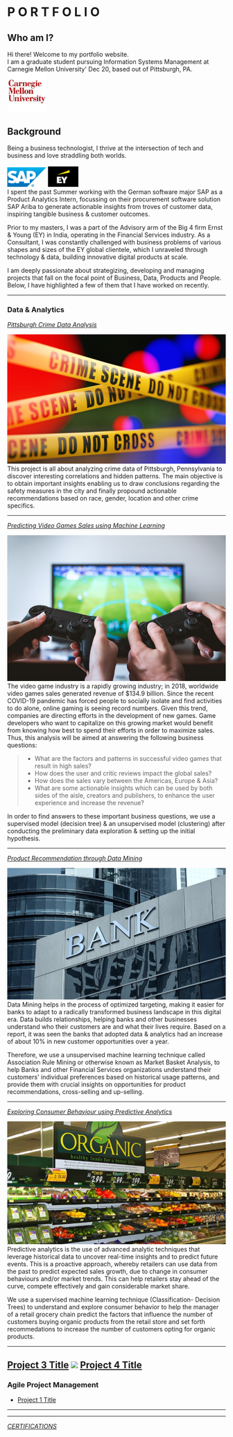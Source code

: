 # P O R T F O L I O
## Who am I?
Hi there! Welcome to my portfolio website. <br>
I am a graduate student pursuing Information Systems Management at Carnegie Mellon University' Dec 20, based out of Pittsburgh, PA.  <br>
<img width= 90 src="images/cmu.png?raw=true"/> <br>
## Background
Being a business technologist, I thrive at the intersection of tech and business and love straddling both worlds. <br><br>
                   <img width= 90 src="images/sap.jpg?raw=true"/>  <img width= 70 src="images/ey.png?raw=true"/> <br>
I spent the past Summer working with the German software major SAP as a Product Analytics Intern, focussing on their procurement software                                        solution SAP Ariba to generate actionable insights from troves of customer data, inspiring tangible business & customer outcomes. <br>


Prior to my masters, I was a part of the Advisory arm of the Big 4 firm Ernst & Young (EY) in India, operating in the Financial Services industry. As a Consultant, I was constantly challenged with business problems of various shapes and sizes of the EY global clientele, which I unraveled through technology & data, building innovative digital products at scale.

I am deeply passionate about strategizing, developing and managing projects that fall on the focal point of Business, Data, Products and People. Below, I have highlighted a few of them that I have worked on recently.  

---

### Data & Analytics 
[*Pittsburgh Crime Data Analysis*](/PghCrimeDataAnalysis/)

<a href="/PghCrimeDataAnalysis/">
<img src="images/crime.jpg?raw=true"/>
</a>
This project is all about analyzing crime data of Pittsburgh, Pennsylvania to discover interesting correlations and hidden patterns. The main objective is to obtain important insights enabling us to draw conclusions regarding the safety measures in the city and finally propound actionable recommendations based on race, gender, location and other crime specifics.

---

[*Predicting Video Games Sales using Machine Learning*](/sample_page)

<a href="/sample_page">
<img src="images/vdogames.jpg"/>
</a>
The video game industry is a rapidly growing industry; in 2018, worldwide video games sales generated revenue of $134.9 billion. Since the recent COVID-19 pandemic has forced people to socially isolate and find activities to do alone, online gaming is seeing record numbers. Given this trend, companies are directing efforts in the development of new games. Game developers who want to capitalize on this growing market would benefit from knowing how best to spend their efforts in order to maximize sales.  Thus, this analysis will be aimed at answering the following business questions:

> - What are the factors and patterns in successful video games that result in high sales? <br>
> - How does the user and critic reviews impact the global sales? <br>
> - How does the sales vary between the Americas, Europe & Asia? <br>
> - What are some actionable insights which can be used by both sides of the aisle, creators and publishers, to enhance the user experience and increase the revenue? <br>

In order to find answers to these important business questions, we use a supervised model (decision tree) & an unsupervised model (clustering) after conducting the preliminary data exploration & setting up the initial hypothesis.

---
[*Product Recommendation through Data Mining*](/Customer-Acq-Ret)

<a href="/Customer-Acq-Ret">
<img src="images/bank.jpg?raw=true"/>
</a>
Data Mining helps in the process of optimized targeting, making it easier for banks to adapt to a radically transformed business landscape in this digital era. Data builds relationships, helping banks and other businesses understand who their customers are and what their lives require. Based on a report, it was seen the banks that adopted data & analytics had an increase of about 10% in new customer opportunities over a year. <br>

Therefore, we use a unsupervised machine learning technique called Association Rule Mining or otherwise known as Market Basket Analysis, to help Banks and other Financial Services organizations understand their customers' individual preferences based on historical usage patterns, and provide them with crucial insights on opportunities for product recommendations, cross-selling and up-selling.

---
[*Exploring Consumer Behaviour using Predictive Analytics*](/Understanding-consumer-behavior)

<a href="/Understanding-consumer-behavior">
<img src="images/organic.jpg?raw=true"/>
</a>
Predictive analytics is the use of advanced analytic techniques that leverage historical data to uncover real-time insights and to predict future events. This is a proactive approach, whereby retailers can use data from the past to predict expected sales growth, due to change in consumer behaviours and/or market trends. This can help retailers stay ahead of the curve, compete effectively and gain considerable market share. <br>

We use a supervised machine learning technique (Classification- Decision Trees) to understand and explore consumer behavior to help the manager of a retail grocery chain predict the factors that influence the number of customers buying organic products from the retail store and set forth recommedations to increase the number of customers opting for organic products.

---
[Project 3 Title](http://example.com/)
<img src="images/dummy_thumbnail.jpg?raw=true"/>
[Project 4 Title](/pdf/sample_presentation.pdf)
---

### Agile Project Management

- [Project 1 Title](http://example.com/)

---


---
[*CERTIFICATIONS*](/cert_page)

        
        

